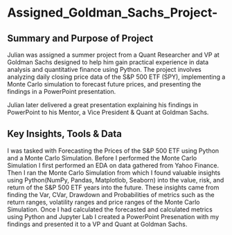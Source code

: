 # Assigned_Goldman_Sachs_Project-

## Summary and Purpose of Project 

Julian was assigned a summer project from a Quant Researcher and VP at Goldman Sachs designed to help him gain practical experience in data analysis and quantitative finance using Python. The project involves analyzing daily closing price data of the S&P 500 ETF (SPY), implementing a Monte Carlo simulation to forecast future prices, and presenting the findings in a PowerPoint presentation.

Julian later delivered a great presentation explaining his findings in PowerPoint to his Mentor, a Vice President & Quant at Goldman Sachs.

## Key Insights, Tools & Data

I was tasked with Forecasting the Prices of the S&P 500 ETF using Python and a Monte Carlo Simulation. Before I performed the Monte Carlo Simulation I first performed an EDA on data gathered from Yahoo Finance. Then I ran the Monte Carlo Simulation from which I found valuable insights using Python(NumPy, Pandas, Matplotlob, Seaborn) into the value, risk, and return of the S&P 500 ETF years into the future. These insights came from finding the Var, CVar, Drawdown and Probabilities of metrics such as the return ranges, volatility ranges and price ranges of the Monte Carlo Simulation. Once I had calculated the forecasted and calculated metrics using Python and Jupyter Lab I created a PowerPoint Presenation with my findings and presented it to a VP and Quant at Goldman Sachs.
